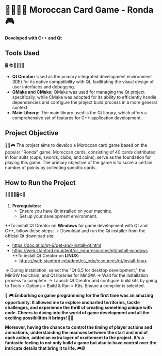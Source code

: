 # 🎴👩🏻‍💻 **Moroccan Card Game - Ronda 🎮**

**Developed with C++ and Qt**

## Tools Used
🖥️ 📚👩🏾‍💻✅
- **Qt Creator:** Used as the primary integrated development environment (IDE) for its native compatibility with Qt, facilitating the visual design of user interfaces and debugging.
- **QMake and CMake:** QMake was used for managing the Qt project specifically, while CMake was adopted for its ability to efficiently handle dependencies and configure the project build process in a more general context.
- **Main Library:** The main library used is the Qt library, which offers a comprehensive set of features for C++ application development.

## Project Objective
📲🤖🎮
The project aims to develop a Moroccan card game based on the popular "Ronda" game. Moroccan cards, consisting of 40 cards distributed in four suits (cups, swords, clubs, and coins), serve as the foundation for playing this game. The primary objective of the game is to score a certain number of points by collecting specific cards.

## How to Run the Project
🤖🧠🧑‍💻🖥️⚙️🦾
1. **Prerequisites:**
   - Ensure you have Qt installed on your machine.
   - Set up your development environment.

**To install Qt Creator on **Windows** for game development with Qt and C++, follow these steps:
-> Download and run the Qt installer from the official Qt download site:
- https://doc.qt.io/qt-6/get-and-install-qt.html
- https://web.stanford.edu/dept/cs_edu/resources/qt/install-windows
**To install Qt Creator on **LINUX**:
  - https://web.stanford.edu/dept/cs_edu/resources/qt/install-linux

-> During installation, select the "Qt 6.5 for desktop development," the MinGW toolchain, and Qt libraries for MinGW.
-> Wait for the installation process to complete.
-> Launch Qt Creator and configure build kits by going to Tools > Options > Build & Run > Kits. Ensure a compiler is selected.

**🎴 🎮 Embarking on game programming for the first time was an amazing opportunity. It allowed me to explore uncharted territories, tackle challenges, and experience the thrill of creating something unique with code. Cheers to diving into the world of game development and all the exciting possibilities it brings! 🚀✨**

**Moreover, having the chance to control the timing of player actions and animations, understanding the nuances between the start and end of each action, added an extra layer of excitement to the project. It's a fantastic feeling to not only build a game but also to have control over the intricate details that bring it to life. 🎮⏰**
